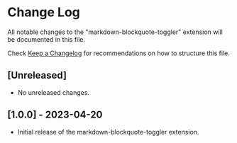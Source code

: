 # Change Log

All notable changes to the "markdown-blockquote-toggler" extension will be documented in this file.

Check [Keep a Changelog](http://keepachangelog.com/) for recommendations on how to structure this file.

## [Unreleased]

- No unreleased changes.

## [1.0.0] - 2023-04-20

- Initial release of the markdown-blockquote-toggler extension.

